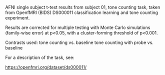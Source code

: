 AFNI single subject t-test results from subject 01, tone counting task, taken from OpenfMRI (BIDS) DS000011 classification learning and tone counting experiment. 

Results are corrected for multiple testing with Monte Carlo simulations (family-wise error) at p<0.05, with a cluster-forming threshold of p<0.001. 

Contrasts used:
tone counting vs. baseline
tone counting with probe vs. baseline

For a description of the task, see:

https://openfmri.org/dataset/ds000011/

